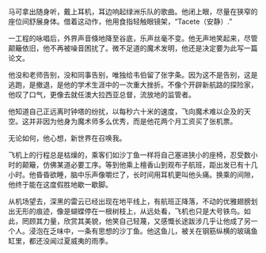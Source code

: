 马可拿出随身听，戴上耳机，耳边响起绿洲乐队的歌曲。他闭上眼，尽量在狭窄的座位间舒展身体。借着这动作，他用食指轻触眼镜架，“Tacete（安静）.”

一工程的咏唱后，外界声音倏地降至谷底，乐声丝毫不变。他无声地笑起来，尽管颠簸依旧，他不再被噪音困扰了。微不足道的魔术发明，他还是决定要为此写一篇论文。

他没和老师告别，没和同事告别，唯独给韦伯留了张字条。因为这不是告别，这是逃跑，是撤退，是他的学术生涯中的一次重大挫折。不像个开辟新航路的探险家，他叹了口气，更像去就任澳大拉西亚总督，流放地的监管者。

他知道自己正远离时钟塔的纷扰，以每秒六十米的速度，飞向魔术难以企及的天空。这并非因为他身为魔术师多么优秀，而是他花两个月工资买了张机票。

无论如何，他心想，新世界在召唤我。

飞机上的行程总是枯燥的，乘客们如沙丁鱼一样将自己塞进狭小的座椅，忍受数小时的颠簸，仿佛某道必要工序。等到他乘上檀香山到观布子航班，距出发已有十几小时。他昏昏欲睡，脑中乐声像嚼烂了，长时间用耳机更叫他头痛。换乘的间隙，他终于能在这度假胜地歇一歇脚。

从机场望去，深黑的雷云已经出现在地平线上，有航班正降落，不动的优雅翅膀划出无形的痕迹，像是蝴蝶停在一根树枝上，从远处看，飞机也只是大号铁鸟。如此，罔顾其力量，欣赏其美貌，他笑自己轻蔑，又感慨长途跋涉几乎让他成了另一个人。浸泡在乏味中，一条有思想的沙丁鱼。他这鱼儿，被关在钢筋纵横的玻璃鱼缸里，都还没闻过夏威夷的雨季。




